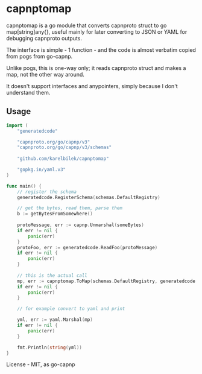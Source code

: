 capnptomap
===

capnptomap is a go module that converts capnproto struct to go map[string]any{}, useful mainly for later converting to JSON or YAML for debugging capnproto outputs.

The interface is simple - 1 function - and the code is almost verbatim copied from pogs from go-capnp.

Unlike pogs, this is one-way only; it reads capnproto struct and makes a map, not the other way around.

It doesn't support interfaces and anypointers, simply because I don't understand them.

Usage 
---

```go
import (
    "generatedcode"

    "capnproto.org/go/capnp/v3"
	"capnproto.org/go/capnp/v3/schemas"
    
    "github.com/karelbilek/capnptomap"

    "gopkg.in/yaml.v3"
)

func main() {
    // register the schema
    generatedcode.RegisterSchema(schemas.DefaultRegistry)

    // get the bytes, read them, parse them
    b := getBytesFromSomewhere()
    
    protoMessage, err := capnp.Unmarshal(someBytes)
    if err != nil {
        panic(err)
    }
    protoFoo, err := generatedcode.ReadFoo(protoMessage)
    if err != nil {
        panic(err)
    }
    
    // this is the actual call
    mp, err := capnptomap.ToMap(schemas.DefaultRegistry, generatedcode.Foo_TypeID, capnp.Struct(protoFoo))
    if err != nil {
        panic(err)
    }

    // for example convert to yaml and print

    yml, err := yaml.Marshal(mp)
    if err != nil {
        panic(err)
    }

    fmt.Println(string(yml))
}
```

License - MIT, as go-capnp